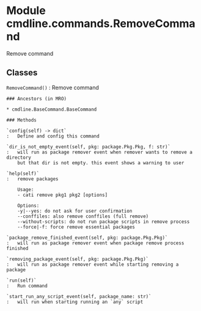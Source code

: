 Module cmdline.commands.RemoveCommand
=====================================
Remove command

Classes
-------

`RemoveCommand()`
:   Remove command

    ### Ancestors (in MRO)

    * cmdline.BaseCommand.BaseCommand

    ### Methods

    `config(self) ‑> dict`
    :   Define and config this command

    `dir_is_not_empty_event(self, pkg: package.Pkg.Pkg, f: str)`
    :   will run as package remover event when remover wants to remove a directory
        but that dir is not empty. this event shows a warning to user

    `help(self)`
    :   remove packages
        
        Usage:
        - cati remove pkg1 pkg2 [options]
        
        Options:
        -y|--yes: do not ask for user confirmation
        --conffiles: also remove conffiles (full remove)
        --without-scripts: do not run package scripts in remove process
        --force|-f: force remove essential packages

    `package_remove_finished_event(self, pkg: package.Pkg.Pkg)`
    :   will run as package remover event when package remove process finished

    `removing_package_event(self, pkg: package.Pkg.Pkg)`
    :   will run as package remover event while starting removing a package

    `run(self)`
    :   Run command

    `start_run_any_script_event(self, package_name: str)`
    :   will run when starting running an `any` script